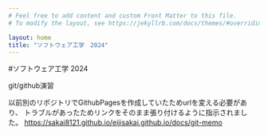 ```yaml
---
# Feel free to add content and custom Front Matter to this file.
# To modify the layout, see https://jekyllrb.com/docs/themes/#overriding-theme-defaults

layout: home
title: "ソフトウェア工学　2024"
---
```


#ソフトウェア工学 2024

git/github演習

以前別のリポジトリでGithubPagesを作成していたためurlを変える必要があり、
トラブルがあったためリンクをそのまま張り付けるように指示されました。
https://sakai8121.github.io/eijisakai.github.io/docs/git-memo